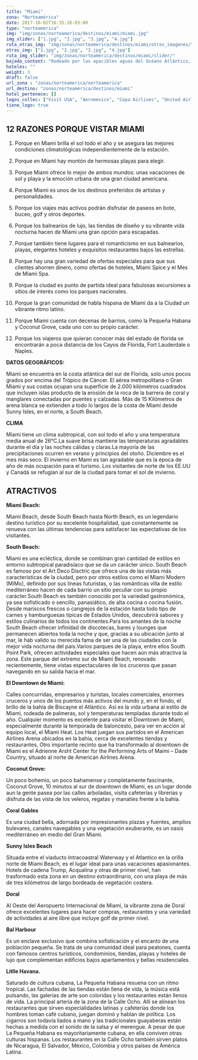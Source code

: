 ```yaml
---
title: "Miami"
zona: "Norteamérica"
date: 2017-10-02T16:35:26-03:00
type: "norteamerica"
img: "img/zonas/norteamerica/destinos/miami/miami.jpg"
img_slider: ["1.jpg", "2.jpg", "3.jpg", "4.jpg"]
ruta_otras_img: "img/zonas/norteamerica/destinos/miami/otras_imagenes/"
otras_img: ["1.jpg", "2.jpg", "3.jpg", "4.jpg"]
ruta_img_slider: "img/zonas/norteamerica/destinos/miami/slider/"
bajada_content: "Rodeado por las apacibles aguas del Océano Atlántico, Miami es famoso por sus playas de arenas blancas y su mar color turquesa, bajo clima prácticamente perfecto. A esto se suman un gran número de atracciones, actividades recreativas, muesos, festivales y ferias que dan toque de diversión. Hoteles de primera clase, restaurantes de categoría mundial, atractiva vida nocturna e infinitas oportunidades para ir de compras, son sólo algunos de los factores que confirman el mágico encanto de nuestra ciudad. Ya sea que nos visite por primera vez o con frecuencia, le invitamos a que experimente nuestro destino turístico, cosmopolita y tropical."
hoteles: ""
weight: 3
draft: false
url_zona : "zonas/norteamerica/norteamerica"
url_destino: "zonas/norteamerica/destinos/miami"
hotel_pertenece: []
logos_collec: ["Visit USA", "Aeroméxico", "Copa Airlines", "United Airlines", "Delta Airlines", "Avianca", "Avis", "Assist Card"]
tiene_logo: true
---
```


## 12 RAZONES PORQUE VISTAR MIAMI

1.	Porque en Miami brilla el sol todo el año y se asegura las mejores condiciones climatológicas independientemente de la estación.

2.	Porque en Miami hay montón de hermosas playas para elegir.

3.	Porque Miami ofrece lo mejor de ambos mundos: unas vacaciones de sol y playa y la emoción urbana de una gran ciudad americana.

4.	Porque Miami es unos de los destinos preferidos de artistas y personalidades.

5.	Porque los viajes más activos podrán disfrutar de paseos en bote, buceo, golf y otros deportes.

6.	Porque los balnearios de lujo, las tiendas de diseño y su vibrante vida nocturna hacen de Miami una gran opción para escapadas.

7.	Porque también tiene lugares para el romanticismo en sus balnearios, playas, elegantes hoteles y exquisitos restaurantes bajos las estrellas.

8.	Porque hay una gran variedad de ofertas especiales para que sus clientes ahorren dinero, como ofertas de hoteles, Miami Spice y el Mes de Miami Spa.

9.	Porque la ciudad es punto de partida ideal para fabulosas excursiones a sitios de interés como los parques nacionales.

10.	Porque la gran comunidad de habla hispana de Miami da a la Ciudad un vibrante ritmo latino.

11.	Porque Miami cuenta con decenas de barrios, como la Pequeña Habana y Coconut Grove, cada uno con su propio carácter.

12.	Porque los viajeros que quieran conocer más del estado de florida se encontrarán a poca distancia de los Cayos de Florida, Fort Lauderdale o Naples.


**DATOS GEOGRÁFICOS:**

Miami se encuentra en la costa atlántica del sur de Florida, solo unos pocos grados por encima del Trópico de Cáncer. El aérea metropolitana o Gran Miami y sus costas ocupan una superficie de 2.000 kilómetros cuadrados que incluyen islas producto de la erosión de la roca de la barrera de coral y manglares conectadas por puentes y calzadas. Más de 15 Kilómetros de arena blanca se extienden a todo lo largos de la costa de Miami desde Sunny Isles, en el norte, a South Beach.

**CLIMA**

Miami tiene un clima subtropical, con sol todo el año y una temperatura media anual de 26°C.La suave brisa mantiene las temperaturas agradables durante el día y las noches cálidas y claras.La mayoría de las precipitaciones ocurren en verano y principios del otoño. Diciembre es el mes más seco. El invierno en Mami es tan agradable que es la época de año de más ocupación para el turismo. Los visitantes de norte de los EE.UU y Canadá se refugian al sur de la ciudad para tomar el sol de invierno.

## ATRACTIVOS

**Miami Beach:**

Miami Beach, desde South Beach hasta North Beach, es un legendario destino turístico por su excelente hospitalidad, que constantemente se renueva con las últimas tendencias para satisfacer las expectativas de los visitantes.

**South Beach:**

Miami es una ecléctica, donde se combinan gran cantidad de estilos en entorno subtropical paradisíaco que se da un carácter único. South Beach es famoso por el Art Deco Disctric que ofrece una de las vistas más características de la ciudad, pero por otros estilos como el Miami Modern (MiMo), definido por sus líneas futuristas, o las románticas villa de estilo mediterráneo hacen de cada barrio un sitio peculiar con su propio carácter.South Beach es también conocido por la variedad gastronómica, ya sea sofisticado o sencillo, panasiático, de alta cocina o cocina fusión. Desde mariscos frescos o cangrejos de la estación hasta todo tipo de carnes y hamburguesas típicas de Estados Unidos, descubrirá sabores y estilos culinarios de todos los continentes.Para los amantes de la noche South Beach ofrecer infinidad de discotecas, bares y lounges que permanecen abiertos toda la noche y que, gracias a su ubicación junto al mar, le hab valido su merecida fama de ser una de las ciudades con la mejor vida nocturna del país.Varios parques de la playa, entre ellos South Point Park, ofrecen actividades especiales que hacen aún más atractiva la zona. Este parque del extremo sur de Miami Beach, renovado recientemente, tiene vistas espectaculares de los cruceros que pasan navegando en su salida hacia el mar.

**El Downtown de Miami:**

Calles concurridas, empresarios y turistas, locales comerciales, enormes cruceros y unos de los puertos más activos del mundo y, en el fondo, el brillo de la bahía de Biscayne  el Atlántico. Así es la vida urbana al estilo de Miami, rodeada de palmeras, sol y temperaturas templadas durante todo el año. Cualquier momento es excelente para visitar el Downtown de Miami, especialmente durante la temporada de baloncesto, para ver en acción al equipo local, el Miami Heat. Los Heat juegan sus partidos en el American Airlines Arena ubicados en la bahía, cerca de excelentes tiendas y restaurantes, Otro importante recinto que ha transformado al downtown de Miami es el Adrienne Arsht Center for the Performing Arts of Maimi – Dade Country, situado al norte de American Airlines Arena.

**Coconut Grove:**

Un poco bohemio, un poco bahamense y completamente fascinante, Coconut Grove, 10 minutos al sur de downtown de Miami, es un lugar donde aun la gente pasea por las calles arboladas, visita cafeterías y librerías y disfruta de las vista de los veleros, regatas y manatíes frente a la bahía.

**Coral Gables**

Es una ciudad bella, adornada por impresionantes plazas y fuentes, amplios bulevares, canales navegables y una vegetación exuberante, es un oasis mediterráneo en medio del Gran Miami.

**Sunny Isles Beach**

Situada entre el viaducto Intracoastral Waterway y el Atlantico en la orilla norte de Miami Beach, es el lugar ideal para unas vacaciones apasionantes. Hotels de cadena Trump, Acqualina y otras de primer nivel, han trasformado esta zona en un destino extraordinario, con una playa de más de tres kilómetros de largo bordeada de vegetación costera.

**Doral**

Al Oeste del Aeropuerto Internacional de Miami, la vibrante zona de Doral ofrece excelentes lugares para hacer compras, restaurantes y una variedad de actividades al aire libre que incluye golf de primer nivel.

**Bal Harbour**

Es un enclave exclusivo que combina sofisticación y el encanto de una población pequeña. Se trata de una comunidad ideal para peatones, cuenta con famosos centros turísticos, condominios, tiendas, playas y hoteles de lujo que complementan edificios bajos apartamentos y bellas residenciales.

**Litlle Havana.**

Saturado de cultura cubana, La Pequeña Habana resuena con un ritmo tropical. Las fachadas de las tiendas están llena de vida, la música está pulsando, las galerías de arte son coloridas y los restaurantes están llenos de vida.
La principal arteria de la zona de la Calle Ocho. Allí se alinean los restaurantes que sirven especialidades latinas y cafeterías donde los hombres toman café cubano, juegan dominó y hablan de política.
Los cigarros son todavía liados a mano y las tradicionales guayaberas están hechas a medida con el sonido de la salsa y el merengue.
A pesar de que La Pequeña Habana es mayoritariamente cubana, en ella conviven otras culturas hispanas. Los restaurantes en la Calle Ocho también sirven platos de Nicaragua, El Salvador, México, Colombia y otros países de América Latina.
